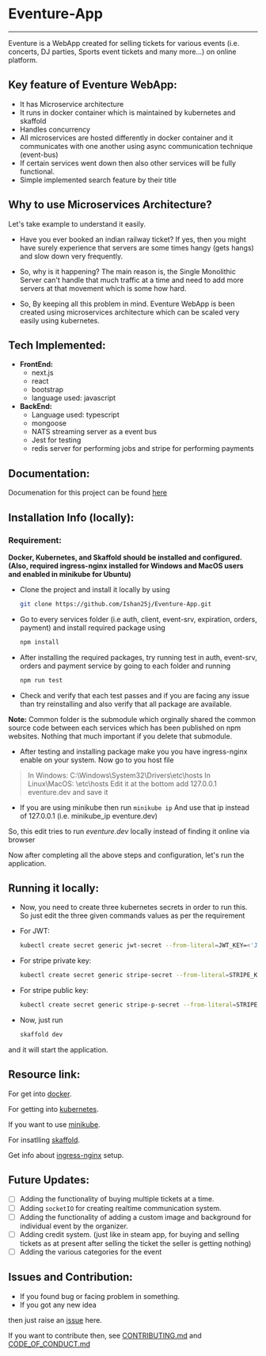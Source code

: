 # Eventure-App
---

Eventure is a WebApp created for selling tickets for various events (i.e. concerts, DJ parties, Sports event tickets and many more...) on online platform.


## Key feature of Eventure WebApp:

- It has Microservice architecture
- It runs in docker container which is maintained by kubernetes and skaffold
- Handles concurrency
- All microservices are hosted differently in docker container and it communicates with one another using async communication technique (event-bus)
- If certain services went down then also other services will be fully functional.
- Simple implemented search feature by their title

## Why to use Microservices Architecture?
Let's take example to understand it easily.
- Have you ever booked an indian railway ticket?
If yes, then you might have surely experience that servers are some times hangy (gets hangs) and slow down very frequently.

- So, why is it happening?
The main reason is, the Single Monolithic Server can't handle that much traffic at a time and need to add more servers at that movement which is some how hard.

- So, By keeping all this problem in mind. Eventure WebApp is been created using microservices architecture which can be scaled very easily using kubernetes.

## Tech Implemented:
- **FrontEnd:** 
  - next.js 
  - react 
  - bootstrap 
  - language used: javascript
- **BackEnd:** 
  - Language used: typescript
  - mongoose 
  - NATS streaming server as a event bus
  - Jest for testing
  - redis server for performing jobs and stripe for performing payments

## Documentation:

Documenation for this project can be found [here](./Docs/DOCUMENTATION.md)  

## Installation Info (locally):

### Requirement: 
**Docker, Kubernetes, and Skaffold should be installed and configured. (Also, required ingress-nginx installed for Windows and MacOS users and enabled in minikube for Ubuntu)**

- Clone the project and install it locally by using
  ```bash
  git clone https://github.com/Ishan25j/Eventure-App.git
  ```
- Go to every services folder (i.e auth, client, event-srv, expiration, orders, payment) and install required package using
  ```bash
  npm install
  ```

- After installing the required packages, try running test in auth, event-srv, orders and payment service by going to each folder and running
  ```bash
  npm run test
  ```
- Check and verify that each test passes and if you are facing any issue than try reinstalling and also verify that all package are available.

**Note:**
  Common folder is the submodule which orginally shared the common source code between each services which has been published on npm websites. Nothing that much important if you delete that submodule.

- After testing and installing package make you you have ingress-nginx enable on your system.
Now go to you host file
> In Windows: C:\Windows\System32\Drivers\etc\hosts
  In Linux\MacOS: \etc\hosts
  Edit it at the bottom add 127.0.0.1 eventure.dev
  and save it
- If you are using minikube then run `minikube ip`
And use that ip instead of 127.0.0.1 (i.e. minikube_ip eventure.dev)

So, this edit tries to run *eventure.dev* locally instead of finding it online via browser

Now after completing all the above steps and configuration, let's run the application.

## Running it locally:
- Now, you need to create three kubernetes secrets in order to run this. So just edit the three given commands values as per the requirement

- For JWT:
  ```bash
  kubectl create secret generic jwt-secret --from-literal=JWT_KEY=<'JWT key you want to keep for auth'>
  ```

- For stripe private key:
  ```bash
  kubectl create secret generic stripe-secret --from-literal=STRIPE_KEY=<'use private key given by stripe'>
  ```

- For stripe public key:
  ```bash
  kubectl create secret generic stripe-p-secret --from-literal=STRIPE_P_KEY=<'use public key given by stripe'>
  ```

- Now, just run 

  ```bash
  skaffold dev
  ```

and it will start the application.

## Resource link:

For get into [docker](https://www.docker.com/get-started).

For getting into [kubernetes](https://kubernetes.io/docs/tasks/tools/).

If you want to use [minikube](https://minikube.sigs.k8s.io/docs/start/).

For insatlling [skaffold](https://skaffold.dev/docs/quickstart/).

Get info about [ingress-nginx](https://kubernetes.github.io/ingress-nginx/deploy/) setup.

## Future Updates:

- [ ] Adding the functionality of buying multiple tickets at a time.
- [ ] Adding `socketIO` for creating realtime communication system.
- [ ] Adding the functionality of adding a custom image and background for individual event by the organizer.
- [ ] Adding credit system. (just like in steam app, for buying and selling tickets as at present after selling the ticket the seller is getting nothing)
- [ ] Adding the various categories for the event
  
## Issues and Contribution:

- If you found bug or facing problem in something.
- If you got any new idea

then just raise an [issue]('https://github.com/Ishan25j/Eventure-App/issues') here.

If you want to contribute then, see [CONTRIBUTING.md](./CONTRIBUTING.md) and [CODE_OF_CONDUCT.md](./CODE_OF_CONDUCT.md)
